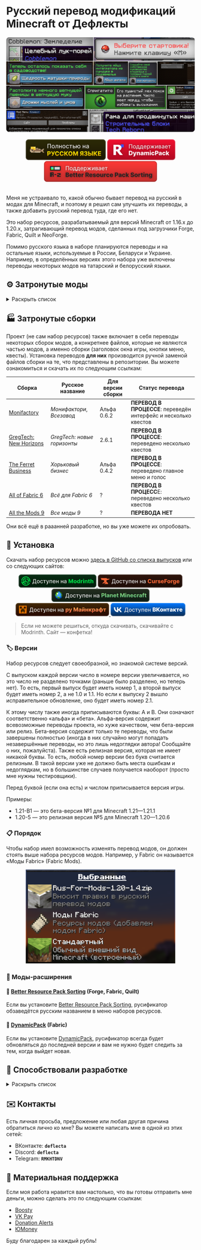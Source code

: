 # Русский перевод модификаций Minecraft от Дефлекты

<div align="center">
    <img title="В будущем заменю эту картинку" src="Разное/preview2.png">
    <br>
    <br>
    <img title="Никак не связано с «Фаргус Мультимедия». Это просто добрая отсылка. Я работаю над переводами один с 2020 года, лишь изредка получая помощь от народа (хотелось бы, конечно, больше вклада от Интернета, но имеем, что имеем)." src="Разное/fargus_cozy_vector.svg" height="55">
    <a href="https://modrinth.com/mod/dynamicpack"><img title="Хороший мод, хороший разработчик ❤️" src="Разное/dynamicpack_cozy_vector.svg" height="55"></a>
    <a href="https://modrinth.com/mod/better-resource-pack-sorting"><img title="Очень удобный мод" src="Разное/brps_cozy_vector.svg" height="55"></a>
    <br>
    <br>
    <!--<a href="https://github.com/RushanM/Minecraft-Mods-Russian-Translation/wiki/%D0%9F%D0%BE%D0%BC%D0%BE%D1%89%D1%8C-%D1%81-%D0%BF%D0%B5%D1%80%D0%B5%D0%B2%D0%BE%D0%B4%D0%BE%D0%BC">
        <img height="38" src="Разное/translate.svg">
    </a>-->
</div>

Меня не устраивало то, какой обычно бывает перевод на русский в модах для Minecraft, и поэтому я решил сам улучшить их переводы, а также добавить русский перевод туда, где его нет.

Это набор ресурсов, разрабатываемый для версий Minecraft от 1.16.x до 1.20.x, затрагивающий перевод модов, сделанных под загрузчики Forge, Fabric, Quilt и NeoForge.

Помимо русского языка в наборе планируются переводы и на остальные языки, используемые в России, Беларуси и Украине. Например, в определённых версиях этого набора уже включены переводы некоторых модов на татарский и белорусский языки.

## ⚙️ Затронутые моды

<details>
<summary>Раскрыть список</summary>
<br>

* `1.7—1.21` — версии игры
* ⬛ — мода нет на эту версию
* 🟥 — полного перевода пока нет, но возможно есть частичный
* ✅ — перевод готов

| Мод | [1.7](https://docs.google.com/spreadsheets/d/1RvozWJU5MYusAiJiMfODWA1t-bj2jhIj0FZCY5UU28k/edit?usp=sharing) | [1.12](https://docs.google.com/spreadsheets/d/1RvozWJU5MYusAiJiMfODWA1t-bj2jhIj0FZCY5UU28k/edit?usp=sharing) | [1.16]( https://docs.google.com/spreadsheets/d/1RvozWJU5MYusAiJiMfODWA1t-bj2jhIj0FZCY5UU28k/edit?usp=sharing) | [1.17]( https://docs.google.com/spreadsheets/d/1RvozWJU5MYusAiJiMfODWA1t-bj2jhIj0FZCY5UU28k/edit?usp=sharing) | [1.18](/1.18/assets/README.md) | [1.19]( https://docs.google.com/spreadsheets/d/1RvozWJU5MYusAiJiMfODWA1t-bj2jhIj0FZCY5UU28k/edit?usp=sharing) | [1.20]( https://docs.google.com/spreadsheets/d/1RvozWJU5MYusAiJiMfODWA1t-bj2jhIj0FZCY5UU28k/edit?usp=sharing) | [1.21]( https://docs.google.com/spreadsheets/d/1RvozWJU5MYusAiJiMfODWA1t-bj2jhIj0FZCY5UU28k/edit?usp=sharing) |
| --- | --- | --- | --- | --- | --- | --- | --- | --- |
| [[ETF] Entity Texture Features](https://modrinth.com/mod/entitytexturefeatures) | ⬛ | ⬛ | 🟥 | 🟥 | 🟥 | 🟥 | 🟥 | 🟥 |
| [[TFB] Anthro Origins](https://modrinth.com/mod/tfb_anthro_origins) | ⬛ | ⬛ | 🟥 | 🟥 | 🟥 | 🟥 | ⬛ | ⬛ |
| [A Few More Plushies](https://modrinth.com/mod/afmp) | ⬛ | ⬛ | ⬛ | ⬛ | ⬛ | 🟥 | ✅ Рус. | ⬛ |
| [Absent by Design](https://modrinth.com/mod/absent-by-design) | ⬛ | 🟥 | 🟥 | 🟥 | 🟥 | 🟥 | ✅ Рус. | ⬛ |
| [Accessories](https://modrinth.com/mod/accessories) | 🟥 | 🟥 | 🟥 | 🟥 | 🟥 | 🟥 | 🟥 | ✅ Рус. |
| [Actually Useful Smithing Table](https://modrinth.com/mod/actually-useful-smithing-table) | 🟥 | 🟥 | ✅ Рус. | ✅ Рус. | ✅ Рус. | ✅ Рус. | 🟥 | 🟥 |
| [Additional Additions](https://modrinth.com/mod/addadd) | ⬛ | ⬛ | ⬛ | 🟥 | ✅ Рус.<br>✅ Тат. | ✅ Рус.<br>✅ Тат. | ✅ Рус. | 🟥 |
| [Adorn](https://modrinth.com/mod/adorn) | ⬛ | 🟥 | 🟥 | 🟥 | 🟥 | 🟥 | 🟥 | 🟥 |
| [Advancement Frames](https://modrinth.com/mod/advancement-frames) | 🟥 | 🟥 | ✅ Рус. | 🟥 | ✅ Рус. | ✅ Рус. | ✅ Рус. | 🟥 |
| [Adventure Backpack](https://www.curseforge.com/minecraft/mc-mods/adventure-backpack) | ✅ Рус. | 🟥 | 🟥 | 🟥 | 🟥 | 🟥 | 🟥 | 🟥 |
| [Aerlune RPG](https://www.curseforge.com/minecraft/mc-mods/aerlune-rpg) | 🟥 | 🟥 | 🟥 | 🟥 | 🟥 | 🟥 | 🟥 | 🟥 |
| [AgriCraft](https://modrinth.com/mod/agricraft) | 🟥 | 🟥 | 🟥 | 🟥 | 🟥 | 🟥 | 🟥 | 🟥 |
| [AIOT Botania](https://www.curseforge.com/minecraft/mc-mods/aiot-botania)| ⬛ | ✅ Рус. | ✅ Рус. | ⬛ | ✅ Рус. | ✅ Рус. | ✅ Рус. | ⬛ |
| [Alex's Caves Delight](https://modrinth.com/mod/alexs-caves-delight) | 🟥 | 🟥 | 🟥 | 🟥 | 🟥 | 🟥 | ✅ Рус. | 🟥 |
| [Concrete Extras](https://modrinth.com/mod/concrete-extras) | ⬛ | ⬛ | ⬛ | ⬛ | ⬛ | ⬛ | 🟥 | 🟥 |
| [Controlify](https://modrinth.com/mod/controlify) | ⬛ | ⬛ | ⬛ | ⬛ | ⬛ | 🟥 | 🟥 | 🟥 |
| [Alex's Caves](https://modrinth.com/mod/alexs-caves) | ⬛ | 🟥 | ⬛ | ⬛ | ⬛ | ⬛ | 🟥 | ⬛ |
| [Alex's Delight](https://www.curseforge.com/minecraft/mc-mods/alexs-delight) | 🟥 | 🟥 | ✅ Рус. | 🟥 | ✅ Рус. | ✅ Рус. | ✅ Рус. | 🟥 |
| [Alex's Delights](https://www.curseforge.com/minecraft/mc-mods/alexs-delights) | 🟥 | 🟥 | ✅ Рус. | ✅ Рус. | ✅ Рус. | 🟥 | 🟥 | 🟥 |
| [Alex's Mobs](https://modrinth.com/mod/alexs-mobs) | ⬛ | 🟥 | 🟥 | 🟥 | 🟥 | 🟥 | 🟥 | ⬛ |
| [All the Fan Made Discs](https://modrinth.com/mod/all-the-fan-made-discs) | ⬛ | 🟥 | ⬛ | 🟥 | 🟥 | 🟥 | ✅ Рус. | ⬛ |
| [All the Ores](https://www.curseforge.com/minecraft/mc-mods/ato) | ⬛ | ⬛ | 🟥 | 🟥 | 🟥 | 🟥 | 🟥 | ✅ Рус. |
| [Ancient Warfare 2](https://www.curseforge.com/minecraft/mc-mods/ancient-warfare-2) | 🟥 | 🟥 | 🟥 | 🟥 | 🟥 | 🟥 | 🟥 | 🟥 |
| [Ancient Warfare Legacy](https://www.curseforge.com/minecraft/mc-mods/ancient-warfare-legacy) | 🟥 | 🟥 | ✅ Рус. | 🟥 | 🟥 | 🟥 | 🟥 | 🟥 |
| [Animatica](https://modrinth.com/mod/animatica) | ⬛ | 🟥 | ⬛ | 🟥 | 🟥 | 🟥 | ✅ Рус. | 🟥 |
| [AnimaticaReforged](https://modrinth.com/mod/animaticareforged) | ⬛ | 🟥 | 🟥 | ⬛ | 🟥 | 🟥 | 🟥 | ⬛ |
| [AppleSkin](https://modrinth.com/mod/appleskin) | ⬛ | 🟥 | ✅ Рус.<br>✅ Бел. | ✅ Рус.<br>✅ Бел. | ✅ Рус.<br>✅ Бел. | ✅ Рус.<br>✅ Бел. | ✅ Рус.<br>✅ Бел. | 🟥 |
| [Applied Energistics 2 Wireless Terminals](https://modrinth.com/mod/applied-energistics-2-wireless-terminals) | 🟥 | 🟥 | 🟥 | 🟥 | 🟥 | 🟥 | 🟥 | ✅ Рус. |
| [Applied Energistics 2](https://modrinth.com/mod/ae2) | 🟥 | 🟥 | 🟥 | ✅ Рус. | 🟥 | 🟥 | 🟥 | 🟥 |
| [Aqua Creepers!](https://www.curseforge.com/minecraft/mc-mods/aqua-creepers) | ✅ Рус. | ✅ Рус. | ⬛ | ⬛ | ✅ Рус. | ⬛ | ✅ Рус. | ⬛ |
| [ArmorStatusHUD](https://www.curseforge.com/minecraft/mc-mods/armorstatushud) | ✅ Рус. | 🟥 | ⬛ | ⬛ | ⬛ | ⬛ | ⬛ | ⬛ |
| [Aroma1997Core](https://www.curseforge.com/minecraft/mc-mods/aroma1997core) | ✅ Рус. | ✅ Рус. | 🟥 | 🟥 | 🟥 | 🟥 | 🟥 | 🟥 |
| [AromaBackup](https://www.curseforge.com/minecraft/mc-mods/aromabackup) | ✅ Рус. | 🟥 | 🟥 | 🟥 | 🟥 | 🟥 | 🟥 | 🟥 |
| [Ars Nouveau](https://modrinth.com/mod/ars-nouveau) | ⬛ | 🟥 | ⬛ | ⬛ | 🟥 | 🟥 | 🟥 | ⬛ |
| [Artifacts](https://modrinth.com/mod/artifacts) | ⬛ | 🟥 | ⬛ | ⬛ | ⬛ | 🟥 | 🟥 | ⬛ |
| [Auto Workstations](https://modrinth.com/mod/auto-workstations) | ⬛ | 🟥 | ⬛ | ⬛ | 🟥 | 🟥 | 🟥 | 🟥 |
| [Automatic Tool Swap](https://www.curseforge.com/minecraft/mc-mods/automatic-tool-swap) | ⬛ | 🟥 | 🟥 | ✅ Рус. | 🟥 | 🟥 | 🟥 | 🟥 |
| [Back Up Beds](https://modrinth.com/mod/back-up-beds) | ⬛ | 🟥 | ⬛ | ⬛ | ⬛ | ⬛ | ✅ Рус. | ⬛
| [Backported Wolves](https://modrinth.com/mod/backported-wolves) | ⬛ | 🟥 | ⬛ | ⬛ | 🟥 | 🟥 | 🟥 | ⬛
| [Bad Wither No Cookie - Reloaded](https://modrinth.com/mod/bad-wither-no-cookie) | ⬛ | 🟥 | 🟥 | 🟥 | 🟥 | 🟥 | ✅ Рус. | ⬛
| [Baubles 2](https://modrinth.com/mod/baubles-2) | ⬛ | 🟥 | ⬛ | ⬛ | ⬛ | ⬛ | ⬛ | ✅ Рус. |
| [Better Biome Blend](https://modrinth.com/mod/better-biome-blend) | ⬛ | 🟥 | 🟥 | ✅ Рус. | 🟥 | 🟥 | ⬛ | ⬛
| [Better Dungeons](https://www.curseforge.com/minecraft/mc-mods/better-dungeons) | 🟥 | ⬛ | ⬛ | ⬛ | ⬛ | ⬛ | ⬛ | ⬛ |
| [Better Loading Screen GTNH](https://github.com/GTNewHorizons/BetterLoadingScreen) | ✅ Рус. | 🟥 | 🟥 | 🟥 | 🟥 | 🟥 | 🟥 | 🟥 |
| [Better Mods Button](https://www.curseforge.com/minecraft/mc-mods/better-mods-button) | ⬛ | 🟥 | 🟥 | ✅ Рус. | 🟥 | 🟥 | 🟥 | 🟥
| [Bocchium](https://www.curseforge.com/minecraft/mc-mods/bocchium) | ⬛ | 🟥 | 🟥 | ⬛ | 🟥 | 🟥 | ✅ Рус. | ⬛ |
| [Bookshelf](https://modrinth.com/mod/bookshelf-lib) | 🟥 | 🟥 | ✅ Рус. | 🟥 | 🟥 | 🟥 | 🟥 | ⬛ |
| [Botania](https://modrinth.com/mod/botania) | 🟥 | 🟥 | 🟥 | 🟥 | ⬛ | 🟥 | 🟥 | ⬛ |
| [Burnt](https://modrinth.com/mod/burnt) | ⬛ | 🟥 | ⬛ | ⬛ | ⬛ | ⬛ | ✅ Рус. | ⬛ |
| [Canvas Renderer](https://modrinth.com/mod/canvas) | 🟥 | 🟥 | ⬛ | ⬛ | 🟥 | 🟥 | 🟥 | ⬛ |
| [Catalogue](https://www.curseforge.com/minecraft/mc-mods/catalogue) | ⬛ | 🟥 | ✅ Рус. | ✅ Рус. | 🟥 | 🟥 | 🟥 | 🟥
| [Cave Dweller Evolved](https://modrinth.com/mod/cave-dweller-evolved) | ⬛ | 🟥 | ⬛ | ⬛ | 🟥 | ✅ Рус. | ✅ Рус. | ⬛ |
| [Cave Dweller Fabric](https://modrinth.com/mod/cave-dweller-fabric) | ⬛ | 🟥 | ⬛ | ⬛ | ⬛ | ✅ Рус. | ✅ Рус. | ⬛
| [CC: Tweaked](https://modrinth.com/mod/cc-tweaked) | ⬛ | 🟥 | 🟥 | 🟥 | 🟥 | 🟥 | 🟥 | 🟥 |
| [Chat Heads](https://modrinth.com/mod/chat-heads) | ⬛ | 🟥 | ✅ Рус.<br>✅ Бел.<br>✅ Тат. | 🟥 | 🟥 | 🟥 | ✅ Рус. | 🟥 |
| [Chrysalis](https://modrinth.com/mod/chrysalis) | ⬛ | 🟥 | ⬛ | ⬛ | ⬛ | 🟥 | 🟥 | ⬛ |
| [Classic Steam Dynamo](https://www.curseforge.com/minecraft/mc-mods/steam-dynamo) | ⬛ | 🟥 | ⬛ | ⬛ | ⬛ | ⬛ | ✅ Рус. | ⬛ |
| [Clear Despawn](https://modrinth.com/mod/cleardespawn) | ⬛ | 🟥 | 🟥 | 🟥 | 🟥 | 🟥 | ✅ Рус. | ⬛ |
| [Cloth Config API](https://modrinth.com/mod/cloth-config) | 🟥 | 🟥 | 🟥 | ✅ Рус. | 🟥 | 🟥 | 🟥 | ✅ Рус. |
| [Cobblemon](https://modrinth.com/mod/cobblemon) | ⬛ | ⬛ | ⬛ | ⬛ | ⬛ | ⬛ | 🟥 | ⬛ |
| [Combat Maids](https://modrinth.com/mod/combat-maids) | 🟥 | 🟥 | 🟥 | 🟥 | 🟥 | 🟥 | 🟥 | 🟥 |
| [ComputerCraft](https://modrinth.com/mod/computercraft)  | 🟥 | 🟥 | ⬛ | ⬛ | ⬛ | ⬛ | ⬛ | ⬛ |
| [Configured](https://www.curseforge.com/minecraft/mc-mods/configured) | 🟥 | 🟥 | 🟥 | 🟥 | ✅ Рус. | 🟥 | 🟥 | 🟥 |
| [Continuity](https://modrinth.com/mod/continuity) | 🟥 | 🟥 | 🟥 | 🟥 | 🟥 | 🟥 | 🟥 | 🟥
| [Controlling](https://modrinth.com/mod/controlling) | 🟥 | 🟥 | 🟥 | 🟥 | 🟥 | 🟥 | ✅ Рус. | 🟥 |
| [Cosmetic Armor Reworked](https://www.curseforge.com/minecraft/mc-mods/cosmetic-armor-reworked) | 🟥 | 🟥 | 🟥 | 🟥 | ✅ Рус. | 🟥 | 🟥 | 🟥 |
| [Cosmetic Armor](https://modrinth.com/mod/cosmetic-armor) | 🟥 | 🟥 | 🟥 | 🟥 | 🟥 | 🟥 | 🟥 | ✅ Рус. |
| [CraftPresence](https://modrinth.com/mod/craftpresence) | 🟥 | 🟥 | 🟥 | 🟥 | 🟥 | 🟥 | 🟥 | 🟥 |
| [CreRaces](https://modrinth.com/mod/creraces) | 🟥 | 🟥 | 🟥 | 🟥 | 🟥 | 🟥 | 🟥 | 🟥 |
| [Curios API](https://modrinth.com/mod/curios) | 🟥 | 🟥 | 🟥 | 🟥 | 🟥 | 🟥 | 🟥 | 🟥 |
| [Dark Mode Everywhere](https://modrinth.com/mod/dark-mode-everywhere) | 🟥 | 🟥 | 🟥 | 🟥 | 🟥 | 🟥 | 🟥 | ✅ Рус.<br>✅ Бел. |
| [Decocraft](https://modrinth.com/mod/decocraft) | 🟥 | 🟥 | 🟥 | 🟥 | 🟥 | 🟥 | 🟥 | 🟥
| [Delightful Creators](https://www.curseforge.com/minecraft/mc-mods/delightful-creators-fabric) | 🟥 | 🟥 | 🟥 | 🟥 | 🟥 | 🟥 | 🟥 | 🟥 |
| [Ding](https://modrinth.com/mod/ding) | 🟥 | 🟥 | 🟥 | 🟥 | 🟥 | 🟥 | 🟥 | ✅ Рус. |
| [Domestication Innovation](https://www.curseforge.com/minecraft/mc-mods/domestication-innovation) | 🟥 | 🟥 | 🟥 | 🟥 | 🟥 | ✅ Рус. | 🟥 | 🟥 |
| [Duckling](https://modrinth.com/mod/duckling) | ⬛ | ⬛ | ⬛ | ⬛ | ✅ Рус. | ✅ Рус. | ✅ Рус. | ✅ Рус. |
| [Dynamic Crosshair](https://modrinth.com/mod/dynamiccrosshair) | 🟥 | 🟥 | 🟥 | 🟥 | 🟥 | 🟥 | 🟥 | 🟥 |
| [Dynamic FPS](https://modrinth.com/mod/dynamic-fps) | 🟥 | 🟥 | 🟥 | 🟥 | 🟥 | 🟥 | ✅ Рус. | ✅ Рус. |
| [e4mc](https://modrinth.com/mod/e4mc) | 🟥 | 🟥 | 🟥 | 🟥 | ✅ Рус.<br>✅ Укр. | ✅ Рус.<br>✅ Укр. | ✅ Рус.<br>✅ Укр. | ✅ Рус.<br>✅ Укр. |
| [Embeddium++](https://modrinth.com/mod/embeddiumplus) | 🟥 | 🟥 | 🟥 | 🟥 | 🟥 | 🟥 | 🟥 | 🟥
| [EmbeddiumUI](https://modrinth.com/mod/embyui) | 🟥 | 🟥 | 🟥 | 🟥 | 🟥 | 🟥 | ✅ Рус. | 🟥 |
| [EMI](https://modrinth.com/mod/emi) | 🟥 | 🟥 | 🟥 | 🟥 | 🟥 | 🟥 | 🟥 | 🟥
| [Enchantment Descriptions](https://www.curseforge.com/minecraft/mc-mods/enchantment-descriptions) | 🟥 | 🟥 | 🟥 | 🟥 | ✅ Рус. | 🟥 | 🟥 | 🟥 |
| [Endless Music](https://modrinth.com/mod/endless-music) | 🟥 | 🟥 | 🟥 | 🟥 | 🟥 | 🟥 | 🟥 | ✅ Рус. |
| [Enhanced Attack Indicator](https://modrinth.com/mod/enhanced-attack-indicator) | 🟥 | 🟥 | 🟥 | 🟥 | 🟥 | 🟥 | 🟥 | ✅ Рус. |
| [Enigmatic Legacy](https://modrinth.com/mod/enigmatic-legacy) | 🟥 | 🟥 | 🟥 | 🟥 | 🟥 | 🟥 | 🟥 | 🟥 |
| [Entity Culling](https://modrinth.com/mod/entityculling) | 🟥 | 🟥 | 🟥 | 🟥 | 🟥 | 🟥 | 🟥 | ✅ Рус. |
| [Fabric Convention Tags](https://github.com/FabricMC/fabric) | 🟥 | 🟥 | 🟥 | 🟥 | 🟥 | 🟥 | 🟥 | 🟥 |
| [Fabric Registry Sync](https://github.com/FabricMC/fabric) | 🟥 | 🟥 | 🟥 | 🟥 | 🟥 | 🟥 | 🟥 | ✅ Рус. |
| [Fabric Resource Loader](https://github.com/FabricMC/fabric) | 🟥 | 🟥 | 🟥 | 🟥 | 🟥 | 🟥 | 🟥 | ✅ Рус. |
| [Fabric](https://github.com/FabricMC/fabric) | 🟥 | 🟥 | ✅ Рус. | ✅ Рус. | ✅ Рус. | ✅ Рус. | ✅ Рус. | ✅ Рус. |
| [FabricSkyBoxes Interop](https://modrinth.com/mod/fabricskyboxes-interop) | 🟥 | 🟥 | 🟥 | 🟥 | 🟥 | 🟥 | 🟥 | ✅ Рус. |
| [FabricSkyBoxes](https://modrinth.com/mod/fabricskyboxes) | 🟥 | 🟥 | 🟥 | 🟥 | 🟥 | 🟥 | 🟥 | ✅ Рус.<br>✅ Тат. |
| [FastWorkbench](https://www.curseforge.com/minecraft/mc-mods/fastworkbench) | 🟥 | 🟥 | 🟥 | 🟥 | 🟥 | 🟥 | 🟥 | 🟥 |
| [Fish's Undead Rising](https://www.curseforge.com/minecraft/mc-mods/fishs-undead-rising) | ⬛ | 🟥 | 🟥 | ⬛ | ⬛ | ⬛ | ⬛ | ⬛
| [FTB Quests](https://www.curseforge.com/minecraft/mc-mods/ftb-quests-forge) | 🟥 | 🟥 | 🟥 | 🟥 | 🟥 | 🟥 | 🟥 | 🟥
| [Full Brightness Toggle](https://modrinth.com/mod/full-brightness-toggle) | 🟥 | 🟥 | 🟥 | 🟥 | 🟥 | 🟥 | 🟥 | ✅ Рус. |
| [Functional Thermal Drawers](https://www.curseforge.com/minecraft/mc-mods/functional-thermal-drawers) | 🟥 | 🟥 | 🟥 | 🟥 | 🟥 | 🟥 | 🟥 | ✅ Рус. |
| [FurBandits](https://www.curseforge.com/minecraft/mc-mods/furbandits) | 🟥 | 🟥 | 🟥 | 🟥 | 🟥 | 🟥 | 🟥 | 🟥 |
| [Geckolib](https://modrinth.com/mod/geckolib) | 🟥 | 🟥 | 🟥 | 🟥 | 🟥 | 🟥 | 🟥 | 🟥 |
| [Greate (дополнение к GregTechCEu Modern)](https://modrinth.com/mod/greate) | 🟥 | 🟥 | 🟥 | 🟥 | 🟥 | 🟥 | 🟥 | 🟥
| [Gregicality Rocketry](https://modrinth.com/mod/gcyr) | 🟥 | 🟥 | 🟥 | 🟥 | 🟥 | 🟥 | 🟥 | 🟥
| [Gregified Integrations](https://modrinth.com/mod/gregified-integrations) | 🟥 | 🟥 | 🟥 | 🟥 | 🟥 | 🟥 | 🟥 | 🟥
| [GregTechCEu Modern](https://modrinth.com/mod/gregtechceu-modern) | 🟥 | 🟥 | 🟥 | 🟥 | 🟥 | 🟥 | 🟥 | 🟥
| [Guardians Galore](https://modrinth.com/mod/guardians-galore-fabric) | 🟥 | 🟥 | 🟥 | 🟥 | 🟥 | 🟥 | 🟥 | ✅ Рус. |
| [Happy Pride Moth!](https://modrinth.com/mod/pride-moths) | 🟥 | 🟥 | 🟥 | 🟥 | 🟥 | 🟥 | 🟥 | ✅ Рус. |
| [Hephaestus (Tinkers' Construct)](https://modrinth.com/mod/hephaestus) | 🟥 | 🟥 | 🟥 | 🟥 | 🟥 | 🟥 | 🟥 | 🟥
| [Hex Casting](https://modrinth.com/mod/hex-casting) | 🟥 | 🟥 | 🟥 | 🟥 | 🟥 | 🟥 | 🟥 | 🟥
| [Hey Wiki](https://modrinth.com/mod/hey-wiki) | 🟥 | 🟥 | 🟥 | 🟥 | 🟥 | 🟥 | 🟥 | 🟥
| [Ice and Fire](https://modrinth.com/mod/ice-and-fire-dragons) | 🟥 | 🟥 | 🟥 | 🟥 | 🟥 | 🟥 | 🟥 | 🟥
| [Iceopolis](https://www.curseforge.com/minecraft/mc-mods/iceopolis) | 🟥 | 🟥 | 🟥 | ⬛ | ⬛ | ⬛ | ✅ Рус. | ⬛ |
| [Idwtialsimmoedm](https://modrinth.com/mod/idwtialsimmoedm) | 🟥 | 🟥 | 🟥 | 🟥 | 🟥 | ✅ Рус. | 🟥 | ✅ Рус. |
| [Immersive Petroleum](https://www.curseforge.com/minecraft/mc-mods/immersive-petroleum) | 🟥 | 🟥 | 🟥 | 🟥 | ⬛ | 🟥 | 🟥 | ⬛ |
| [Industrial Craft](https://www.curseforge.com/minecraft/mc-mods/industrial-craft) | 🟥 | 🟥 | ⬛ | ⬛ | ⬛ | ⬛ | ⬛ | ⬛
| [InWitched](https://modrinth.com/mod/inwitched) | 🟥 | 🟥 | 🟥 | 🟥 | 🟥 | 🟥 | 🟥 | 🟥 |
| [Iris Shaders](https://modrinth.com/mod/iris) | 🟥 | 🟥 | 🟥 | 🟥 | 🟥 | 🟥 | 🟥 | ✅ Рус. |
| [Iron's Spells 'n Spellbooks](https://modrinth.com/mod/irons-spells-n-spellbooks) | 🟥 | 🟥 | 🟥 | 🟥 | 🟥 | 🟥 | 🟥 | 🟥
| [Jade](https://modrinth.com/mod/jade) | 🟥 | 🟥 | 🟥 | 🟥 | 🟥 | 🟥 | 🟥 | 🟥 |
| [Kit Tunes](https://modrinth.com/mod/kit-tunes) | 🟥 | 🟥 | 🟥 | 🟥 | 🟥 | 🟥 | 🟥 | 🟥 |
| [JAOPCAGT (дополнение к GregTechCEu Modern)](https://modrinth.com/mod/jaopcagt) | 🟥 | 🟥 | 🟥 | 🟥 | 🟥 | 🟥 | 🟥 | 🟥
| [Just Enough Advancements](https://www.curseforge.com/minecraft/mc-mods/jea) | 🟥 | 🟥 | 🟥 | 🟥 | 🟥 | 🟥 | 🟥 | 🟥 |
| [Just Enough Items](https://modrinth.com/mod/jei) | 🟥 | 🟥 | 🟥 | 🟥 | 🟥 | 🟥 | 🟥 | 🟥 |
| [Just Enough Resources](https://modrinth.com/mod/just-enough-resources-jer) | 🟥 | 🟥 | 🟥 | 🟥 | 🟥 | 🟥 | 🟥 | 🟥 |
| [Legacy4J](https://modrinth.com/mod/legacy4j) | 🟥 | 🟥 | 🟥 | 🟥 | 🟥 | 🟥 | 🟥 | 🟥 |
| [Kawaii Dishes](https://modrinth.com/mod/kawaii-dishes) | 🟥 | 🟥 | 🟥 | 🟥 | 🟥 | 🟥 | 🟥 | 🟥 |
| [LambDynamicLights](https://modrinth.com/mod/lambdynamiclights) | 🟥 | 🟥 | 🟥 | 🟥 | 🟥 | 🟥 | 🟥 | 🟥 |
| [Language Reload](https://modrinth.com/mod/language-reload) | 🟥 | 🟥 | 🟥 | 🟥 | 🟥 | 🟥 | 🟥 | 🟥 |
| [LibJF](https://modrinth.com/mod/libjf) | 🟥 | 🟥 | 🟥 | 🟥 | 🟥 | 🟥 | 🟥 | ✅ Рус. |
| [Litematica](https://litematica.org) | 🟥 | 🟥 | 🟥 | 🟥 | 🟥 | 🟥 | ✅ Рус. | 🟥 |
| [Look](https://modrinth.com/mod/look) | 🟥 | 🟥 | 🟥 | 🟥 | 🟥 | 🟥 | 🟥 | ✅ Рус. |
| [Lootr](https://modrinth.com/mod/lootr) | 🟥 | 🟥 | 🟥 | 🟥 | 🟥 | 🟥 | 🟥 | 🟥
| [Loqui](https://loqui.imb11.dev) | 🟥 | 🟥 | 🟥 | ⬛ | ⬛ | ⬛ | ✅ Рус. | ✅ Рус. |
| [Lucky Block](https://www.curseforge.com/minecraft/mc-mods/lucky-block) | 🟥 | 🟥 | 🟥 | 🟥 | 🟥 | ✅ Рус.<br>✅ Тат. | 🟥 | 🟥 |
| [Luna](https://modrinth.com/mod/luna) | 🟥 | 🟥 | 🟥 | 🟥 | 🟥 | 🟥 | 🟥 | 🟥 |
| [Lycanthropy](https://modrinth.com/mod/lycanthropy) | 🟥 | 🟥 | 🟥 | 🟥 | 🟥 | 🟥 | 🟥 | ✅ Рус. |
| [Macaw's Bridges](https://modrinth.com/mod/macaws-bridges) | 🟥 | 🟥 | ✅ Рус. | ✅ Рус. | ✅ Рус. | ✅ Рус. | ✅ Рус. | ✅ Рус. |
| [Macaw's Doors](https://modrinth.com/mod/macaws-doors) | 🟥 | 🟥 | ✅ Рус. | ✅ Рус. | ✅ Рус. | ✅ Рус. | ✅ Рус. | ✅ Рус. |
| [Macaw's Fences and Walls](https://modrinth.com/mod/macaws-fences-and-walls) | 🟥 | 🟥 | ✅ Рус. | ✅ Рус. | ✅ Рус. | ✅ Рус. | ✅ Рус. | ✅ Рус. |
| [Macaw's Furniture](https://modrinth.com/mod/macaws-furniture) | 🟥 | 🟥 | 🟥 | 🟥 | 🟥 | 🟥 | 🟥 | 🟥
| [Macaw's Holidays](https://modrinth.com/mod/macaws-holidays) | 🟥 | 🟥 | 🟥 | 🟥 | 🟥 | 🟥 | 🟥 | 🟥
| [Macaw's Lights and Lamps](https://modrinth.com/mod/macaws-lights-and-lamps) | 🟥 | 🟥 | 🟥 | 🟥 | 🟥 | 🟥 | 🟥 | 🟥
| [Macaw's Paintings](https://modrinth.com/mod/macaws-paintings) | 🟥 | 🟥 | 🟥 | 🟥 | 🟥 | 🟥 | 🟥 | 🟥
| [Macaw's Paths and Pavings](https://modrinth.com/mod/macaws-paths-and-pavings) | 🟥 | 🟥 | 🟥 | 🟥 | 🟥 | 🟥 | 🟥 | 🟥
| [Macaw's Roofs](https://modrinth.com/mod/macaws-roofs) | 🟥 | 🟥 | 🟥 | 🟥 | 🟥 | 🟥 | 🟥 | 🟥
| [Macaw's Trapdoors](https://modrinth.com/mod/macaws-trapdoors) | 🟥 | 🟥 | 🟥 | 🟥 | 🟥 | 🟥 | 🟥 | 🟥
| [Macaw's Windows](https://modrinth.com/mod/macaws-windows) | 🟥 | 🟥 | 🟥 | 🟥 | 🟥 | 🟥 | 🟥 | 🟥
| [Mahou Tsukai](https://modrinth.com/mod/mahou-tsukai) | 🟥 | 🟥 | 🟥 | 🟥 | 🟥 | 🟥 | 🟥 | 🟥
| [Make Bubbles Pop](https://modrinth.com/mod/make_bubbles_pop) | 🟥 | 🟥 | 🟥 | 🟥 | 🟥 | 🟥 | 🟥 | ✅ Рус. |
| [Mana and Artifice](https://modrinth.com/mod/mana-and-artifice) | 🟥 | 🟥 | 🟥 | 🟥 | 🟥 | 🟥 | 🟥 | 🟥 |
| [MarbleGate's Exotic Enchantment: Flowing Agony](https://modrinth.com/mod/flowing-agony) | 🟥 | 🟥 | 🟥 | 🟥 | 🟥 | 🟥 | 🟥 | 🟥 |
| [Mica](https://modrinth.com/mod/mica) | 🟥 | 🟥 | 🟥 | 🟥 | 🟥 | 🟥 | 🟥 | ✅ Рус. |
| [MidnightControls](https://modrinth.com/mod/midnightcontrols) | 🟥 | 🟥 | 🟥 | 🟥 | 🟥 | 🟥 | 🟥 | 🟥
| [MidnightLib](https://modrinth.com/mod/midnightlib) | 🟥 | 🟥 | 🟥 | 🟥 | 🟥 | 🟥 | 🟥 | 🟥
| [MineColonies for ComputerCraft](https://www.curseforge.com/minecraft/mc-mods/minecolonies-for-computercraft) | 🟥 | 🟥 | 🟥 | 🟥 | ✅ Рус. | ✅ Рус. | ✅ Рус. | ⬛ |
| [Minecraft Forge](https://files.minecraftforge.net/net/minecraftforge/forge) | 🟥 | 🟥 | 🟥 | 🟥 | 🟥 | 🟥 | ✅ Рус. | 🟥 |
| [Mod Menu](https://modrinth.com/mod/modmenu) | 🟥 | 🟥 | 🟥 | 🟥 | ✅ Рус. | ✅ Рус. | ✅ Рус. | ✅ Рус. |
| [ModernFix](https://modrinth.com/mod/modernfix) | 🟥 | 🟥 | 🟥 | 🟥 | 🟥 | 🟥 | 🟥 | 🟥
| [Monazite (дополнение к GregTechCEu Modern)](https://modrinth.com/mod/monazite) | 🟥 | 🟥 | 🟥 | 🟥 | 🟥 | 🟥 | 🟥 | 🟥 |
| [Applied Mekanistics](https://www.curseforge.com/minecraft/mc-mods/applied-mekanistics) | ⬛ | ⬛ | ⬛ | ⬛ | 🟥 | 🟥 | 🟥 | 🟥 |
| [More Music Discs](https://modrinth.com/mod/more-music-discs) | 🟥 | 🟥 | 🟥 | 🟥 | 🟥 | 🟥 | 🟥 | ✅ Рус. |
| [MrCrayfish's Furniture Mod (Legacy)](https://www.curseforge.com/minecraft/mc-mods/mrcrayfish-furniture-mod) | 🟥 | 🟥 | 🟥 | 🟥 | 🟥 | 🟥 | 🟥 | 🟥 |
| [MrCrayfish's Furniture Mod: Refurbished](https://www.curseforge.com/minecraft/mc-mods/refurbished-furniture) | ⬛ | ⬛ | ⬛ | ⬛ | ⬛ | ⬛ | 🟥 | ⬛ |
| [Nature's Aura](https://modrinth.com/mod/natures-aura) | 🟥 | 🟥 | 🟥 | 🟥 | 🟥 | 🟥 | 🟥 | 🟥
| [NEEPMeat](https://modrinth.com/mod/neepmeat) | 🟥 | 🟥 | 🟥 | 🟥 | 🟥 | 🟥 | 🟥 | 🟥 |
| [Neighborly](https://www.curseforge.com/minecraft/mc-mods/neighborly) | 🟥 | 🟥 | 🟥 | 🟥 | 🟥 | 🟥 | 🟥 | 🟥 |
| [NeoForge](https://neoforged.net) | 🟥 | 🟥 | 🟥 | 🟥 | 🟥 | 🟥 | 🟥 | 🟥 |
| [Nevermore!](https://modrinth.com/datapack/nevermore) | 🟥 | 🟥 | 🟥 | 🟥 | 🟥 | 🟥 | 🟥 | 🟥 |
| [ParCool!](https://modrinth.com/mod/parcool) | 🟥 | 🟥 | 🟥 | 🟥 | 🟥 | ✅ Рус. | 🟥 | 🟥 |
| [Patchouli](https://modrinth.com/mod/patchouli) | 🟥 | 🟥 | 🟥 | 🟥 | 🟥 | 🟥 | ✅ Рус. | 🟥 |
| [Pigsteel](https://modrinth.com/mod/pigsteel-fabric) | 🟥 | 🟥 | 🟥 | 🟥 | 🟥 | 🟥 | 🟥 | ✅ Рус. |
| [Pokeblocks](https://modrinth.com/mod/pokeblocks) | 🟥 | 🟥 | 🟥 | 🟥 | 🟥 | 🟥 | 🟥 | 🟥 |
| [Powah!](https://modrinth.com/mod/powah) | 🟥 | 🟥 | 🟥 | 🟥 | 🟥 | 🟥 | 🟥 | 🟥 |
| [Raised](https://modrinth.com/mod/raised) | 🟥 | 🟥 | 🟥 | 🟥 | 🟥 | 🟥 | 🟥 | 🟥 |
| [Rats](https://modrinth.com/mod/rats) | 🟥 | 🟥 | 🟥 | 🟥 | 🟥 | 🟥 | 🟥 | 🟥 |
| [Recrafted Creatures](https://www.curseforge.com/minecraft/mc-mods/recrafted-creatures)| 🟥 | 🟥 | 🟥 | 🟥 | 🟥 | 🟥 | 🟥 | 🟥 |
| [Red Pandas!](https://modrinth.com/mod/red-pandas-wueffi) | ⬛ | 🟥 | ⬛ | ⬛ | ⬛ | ⬛ | 🟥 | ⬛ |
| [Redstone Clock](https://www.curseforge.com/minecraft/mc-mods/redstone-clock) | 🟥 | 🟥 | 🟥 | 🟥 | 🟥 | 🟥 | 🟥 | ✅ Рус.
| [Reese's Sodium Options](https://modrinth.com/mod/reeses-sodium-options) | 🟥 | 🟥 | 🟥 | 🟥 | 🟥 | 🟥 | 🟥 | 🟥
| [Regions Unexplored](https://modrinth.com/mod/regions-unexplored) | 🟥 | 🟥 | 🟥 | 🟥 | 🟥 | 🟥 | 🟥 | 🟥 |
| [ReplayMod](https://modrinth.com/mod/replaymod) | 🟥 | 🟥 | 🟥 | 🟥 | 🟥 | 🟥 | 🟥 | 🟥 |
| [Respackopts](https://modrinth.com/mod/respackopts) | 🟥 | 🟥 | 🟥 | 🟥 | 🟥 | 🟥 | ✅ Рус. | 🟥 |
| [Ribbits](https://modrinth.com/mod/ribbits) | ⬛ | ⬛ | ⬛ | ⬛ | ⬛ | ⬛ | ✅ Рус. | ⬛ |
| [Right Proper Lighting Engine](https://modrinth.com/mod/rple) | 🟥 | 🟥 | ⬛ | ⬛ | ⬛ | ⬛ | ⬛ | ⬛ |
| [Rotten Creatures](https://modrinth.com/mod/rottencreatures) | 🟥 | 🟥 | 🟥 | 🟥 | 🟥 | ✅ Рус. | ✅ Рус. | 🟥
| [Roughly Enough Items](https://modrinth.com/mod/rei) | 🟥 | 🟥 | 🟥 | 🟥 | 🟥 | 🟥 | 🟥 | 🟥
| [Ryoamium](https://modrinth.com/mod/ryoamium) | 🟥 | 🟥 | 🟥 | 🟥 | 🟥 | 🟥 | ✅ Рус. | 🟥
| [SCP Lockdown Extras](https://www.curseforge.com/minecraft/mc-mods/scp-lockdown-extras) | ⬛ | ✅ Рус. | ⬛ | ⬛ | ⬛ | ⬛ | ⬛ | ⬛ |
| [SecurityCraft](https://modrinth.com/mod/security-craft) | 🟥 | 🟥 | 🟥 | 🟥 | 🟥 | 🟥 | 🟥 | 🟥 |
| [Serene Seasons Fix](https://www.curseforge.com/minecraft/mc-mods/serene-seasons-fix) | ⬛ | ⬛ | ✅ Рус. | ✅ Рус. | ✅ Рус. | ✅ Рус. | ✅ Рус. | ⬛ |
| [Serene Seasons](https://modrinth.com/mod/serene-seasons) | 🟥 | 🟥 | 🟥 | 🟥 | 🟥 | 🟥 | 🟥 | 🟥 |
| [Showcase Item](https://modrinth.com/mod/showcase-item) | 🟥 | 🟥 | 🟥 | 🟥 | 🟥 | 🟥 | 🟥 | ✅ Рус. |
| [Simple Corinthium](https://www.curseforge.com/minecraft/mc-mods/simple-corinthium) | 🟥 | 🟥 | 🟥 | 🟥 | 🟥 | ✅ Рус. | ✅ Рус. | 🟥 |
| [Simple Weapons for Better Combat](https://www.curseforge.com/minecraft/mc-mods/simple-weapons-for-better-combat) | 🟥 | 🟥 | 🟥 | 🟥 | 🟥 | ✅ Рус. | ✅ Рус. | 🟥 |
| [SimplyStatus](https://modrinth.com/mod/simplystatus) | 🟥 | 🟥 | 🟥 | 🟥 | 🟥 | 🟥 | ✅ Рус. | 🟥 |
| [Smooth Boot (Fabric)](https://modrinth.com/mod/smoothboot-fabric) | 🟥 | 🟥 | 🟥 | 🟥 | 🟥 | ✅ Рус. | 🟥 | 🟥 |
| [Smooth Boot (Reloaded)](https://modrinth.com/mod/smooth-boot-reloaded) | 🟥 | 🟥 | 🟥 | 🟥 | 🟥 | ✅ Рус. | 🟥 | 🟥 |
| [Snad](https://www.curseforge.com/minecraft/mc-mods/snad) | 🟥 | 🟥 | 🟥 | 🟥 | 🟥 | 🟥 | ✅ Рус. | 🟥 |
| [Sodium Extra](https://modrinth.com/mod/sodium-extra) | 🟥 | 🟥 | 🟥 | 🟥 | 🟥 | 🟥 | 🟥 | 🟥 |
| [Sodium](https://modrinth.com/mod/sodium) | 🟥 | 🟥 | 🟥 | 🟥 | 🟥 | ✅ Рус. | ✅ Рус. | ✅ Рус. |
| [Sound Physics Remastered](https://modrinth.com/mod/sound-physics-remastered) | 🟥 | 🟥 | 🟥 | 🟥 | 🟥 | 🟥 | 🟥 | 🟥 |
| [SpaceworldMons [Cobblemon]](hhttps://modrinth.com/datapack/spaceworldmons-cobblemon) | ⬛ | 🟥 | ⬛ | ⬛ | ⬛ | ⬛ | ✅ Рус. | ⬛ |
| [Spawners+](https://modrinth.com/mod/spawners_plus) | 🟥 | 🟥 | 🟥 | 🟥 | 🟥 | 🟥 | ✅ Рус. | 🟥 |
| [StaffDerpsMod](https://modrinth.com/mod/staffderpsmod) | ⬛ | 🟥 | ⬛ | 🟥 | 🟥 | 🟥 | 🟥 | ⬛ |
| [Subnautica Flow](https://modrinth.com/mod/subnautica-flow) | 🟥 | 🟥 | 🟥 | 🟥 | 🟥 | 🟥 | 🟥 | 🟥 |
| [Sulfur Based Weapon Development](https://modrinth.com/mod/sbwd) | 🟥 | 🟥 | 🟥 | ⬛ | ⬛ | ⬛ | ✅ Рус. | ⬛ |
| [Tails](https://www.curseforge.com/minecraft/mc-mods/tails) | ✅ Рус. | 🟥 | 🟥 | 🟥 | 🟥 | 🟥 | 🟥 | 🟥 |
| [Tech Reborn](https://www.curseforge.com/minecraft/mc-mods/techreborn) | 🟥 | 🟥 | 🟥 | 🟥 | 🟥 | 🟥 | 🟥 | 🟥 |
| [Text Placeholder API](https://modrinth.com/mod/placeholder-api) | 🟥 | 🟥 | 🟥 | 🟥 | 🟥 | 🟥 | 🟥 | ✅ Рус. |
| [The Aether II](https://modrinth.com/mod/aether-ii) | ✅ Рус. | 🟥 | 🟥 | 🟥 | 🟥 | 🟥 | 🟥 | 🟥 |
| [The Aether](https://modrinth.com/mod/aether) | 🟥 | 🟥 | 🟥 | 🟥 | 🟥 | 🟥 | 🟥 | 🟥 |
| [The Dark Dweller](https://modrinth.com/mod/the-dark-dweller) | 🟥 | 🟥 | 🟥 | 🟥 | 🟥 | ✅ Рус. | 🟥 | 🟥 |
| [The Essentials mod](https://modrinth.com/mod/the-essentials-mod)| 🟥 | 🟥 | 🟥 | 🟥 | 🟥 | 🟥 | 🟥 | 🟥 |
| [The Fellow Furries Mod](https://modrinth.com/mod/fellowfurriesmod) | 🟥 | 🟥 | 🟥 | 🟥 | 🟥 | 🟥 | ✅ Рус. | 🟥 |
| [The Twilight Forest](https://www.curseforge.com/minecraft/mc-mods/the-twilight-forest) | 🟥 | 🟥 | 🟥 | 🟥 | 🟥 | ✅ Рус. | ✅ Рус. | 🟥 |
| [Thermal Systeams: Monifactory Edition](https://github.com/ThePansmith/Monifactory/blob/main/mods/systeams-1.20.1-1.7.1.jar) | 🟥 | 🟥 | 🟥 | 🟥 | 🟥 | 🟥 | ✅ Рус. | 🟥 |
| [Thigh highs etc.](https://modrinth.com/mod/thigh-highs-etc) | 🟥 | 🟥 | 🟥 | 🟥 | 🟥 | 🟥 | ✅ Рус. | 🟥 |
| [Tinkers' Construct](https://modrinth.com/mod/tinkers-construct) | 🟥 | 🟥 | 🟥 | ⬛ | 🟥 | 🟥 | ⬛ | ⬛ |
| [Tips](https://modrinth.com/mod/tips) | 🟥 | 🟥 | 🟥 | 🟥 | 🟥 | 🟥 | 🟥 | 🟥 |
| [Title Fixer](https://modrinth.com/mod/title-fixer) | 🟥 | 🟥 | 🟥 | 🟥 | 🟥 | 🟥 | ✅ Рус. | 🟥 |
| [Toast Control](https://www.curseforge.com/minecraft/mc-mods/toast-control) | 🟥 | 🟥 | 🟥 | 🟥 | 🟥 | 🟥 | ✅ Рус. | 🟥 |
| [Tool Belt](https://www.curseforge.com/minecraft/mc-mods/tool-belt) | 🟥 | 🟥 | 🟥 | 🟥 | 🟥 | 🟥 | ✅ Рус. | 🟥 |
| [Tool Stats](https://modrinth.com/mod/tool-stats) | ⬛ | ⬛ | 🟥 | 🟥 | 🟥 | 🟥 | ✅ Рус. | ⬛ |
| [ToroHealth Damage Indicators (Updated)](https://modrinth.com/mod/torohealth-damage-indicators-updated) | ⬛ | ⬛ | ⬛ | ⬛ | ⬛ | 🟥 | 🟥 | ⬛ |
| [ToroHealth Damage Indicators](https://www.curseforge.com/minecraft/mc-mods/torohealth-damage-indicators) | ⬛ | 🟥 | 🟥 | 🟥 | 🟥 | 🟥 | ⬛ | ⬛ |
| [Touhou Little Maid](https://modrinth.com/mod/touhou-little-maid) | ⬛ | ⬛ | 🟥 | ⬛ | 🟥 | 🟥 | 🟥 | ⬛ |
| [Trofers](https://modrinth.com/mod/trofers) | ⬛ | ⬛ | ⬛ | ⬛ | 🟥 | 🟥 | ✅ Рус. | 🟥 |
| [VoxelMap-Updated](https://modrinth.com/mod/voxelmap-updated) | ⬛ | ⬛ | ⬛ | 🟥 | 🟥 | 🟥 | 🟥 | 🟥 |
| [VoxelMap](https://www.curseforge.com/minecraft/mc-mods/voxelmap) | 🟥 | 🟥 | 🟥 | 🟥 | ⬛ | ⬛ | ⬛ | ⬛ |
| [WATERFrAMES](https://modrinth.com/mod/waterframes)| ⬛ | ⬛ | ⬛ | ⬛ | 🟥 | 🟥 | 🟥 | 🟥 |
| [Xaero's Minimap](https://modrinth.com/mod/xaeros-minimap) | 🟥 | 🟥 | 🟥 | 🟥 | 🟥 | 🟥 | 🟥 | 🟥 |
| [Xaero's World Map](https://modrinth.com/mod/xaeros-world-map) | 🟥 | 🟥 | 🟥 | 🟥 | 🟥 | 🟥 | 🟥 | 🟥 |
| [Xenon](https://modrinth.com/mod/xenon-forge) | ⬛ | ⬛ | ⬛ | ⬛ | ⬛ | ⬛ | ✅ Рус. | ⬛ |

Список будет пополняться.

</details>

## 🏭 Затронутые сборки

Проект (не сам набор ресурсов) также включает в себя переводы некоторых сборок модов, а конкретнее файлов, которые не являются частью модов, а именно сборки (заголовок окна игры, кнопки меню, квесты). Установка переводов **для них** производится ручной заменой файлов сборки на те, что представлены в репозитории. Вы можете ознакомиться и скачать их по следующим ссылкам:

| Сборка | Русское название | Для версии сборки | Статус перевода |
| - | - | - | - |
| [Monifactory](https://github.com/RushanM/Minecraft-Mods-Russian-Translation/tree/alpha/%D0%A1%D0%B1%D0%BE%D1%80%D0%BA%D0%B8/Monifactory) | *Монифактори*, *Всезавод* | Альфа 0.6.2 | **ПЕРЕВОД В ПРОЦЕССЕ**: переведён интерфейс и несколько квестов |
| [GregTech: New Horizons](https://github.com/RushanM/Minecraft-Mods-Russian-Translation/tree/alpha/%D0%A1%D0%B1%D0%BE%D1%80%D0%BA%D0%B8/GT%20New%20Horizons) | *GregTech: новые горизонты* | 2.6.1 | **ПЕРЕВОД В ПРОЦЕССЕ**: переведено несколько квестов |
| [The Ferret Business](https://github.com/RushanM/Minecraft-Mods-Russian-Translation/tree/alpha/%D0%A1%D0%B1%D0%BE%D1%80%D0%BA%D0%B8/The%20Ferret%20Business) | *Хорьковый бизнес* | Альфа 0.4.2 | **ПЕРЕВОД В ПРОЦЕССЕ**: переведено главное меню и голос |
| [All of Fabric 6](https://github.com/RushanM/Minecraft-Mods-Russian-Translation/tree/alpha/%D0%A1%D0%B1%D0%BE%D1%80%D0%BA%D0%B8/All%20of%20Fabric%206) | *Всё для Fabric 6* | ? | **ПЕРЕВОД В ПРОЦЕСС**Е: переведено несколько квестов |
| [All the Mods 9](https://github.com/RushanM/Minecraft-Mods-Russian-Translation/tree/alpha/%D0%A1%D0%B1%D0%BE%D1%80%D0%BA%D0%B8/All%20the%20Mods%209) | *Все моды 9* | ? | **ПЕРЕВОДА НЕТ** |

Они всё ещё в рааанней разработке, но вы уже можете их опробовать.

## 🚀 Установка

Скачать набор ресурсов можно [здесь в GitHub со списка выпусков](https://github.com/RushanM/Minecraft-Mods-Russian-Translation/releases) или со следующих сайтов:
<div align="center">
<a href="https://modrinth.com/resourcepack/mods-ru">
    <img height="35" src="Разное/modrinth_compact_vector.svg">
</a>
<a href="https://www.curseforge.com/minecraft/texture-packs/mods-ru">
    <img height="35" src="Разное/curseforge_compact_vector.svg">
<a href="https://www.planetminecraft.com/texture-pack/mods-russian-translation-6270800/">
    <img height="35" src="Разное/planet_compact_vector.svg">
</a>
<a href="https://ru-minecraft.ru/fayly-dlya-minecraft/79004-mods-ru.html">
    <img height="35" src="Разное/rumc_compact_vector.svg">
</a>
<a href="https://vk.com/demipr">
    <img height="35" src="Разное/vk_compact_vector.svg">
</a>
</a>
</div>

> Если не можете решиться, откуда скачивать, скачивайте с Modrinth. Сайт — конфетка!

### 🏷️ Версии

Набор ресурсов следует своеобразной, но знакомой системе версий.

С выпуском каждой версии число в номере версии увеличивается, но это число не разделено точками (раньше было разделено, но теперь нет). То есть, первый выпуск будет иметь номер 1, а второй выпуск будет иметь номер 2, а не 1.0 и 1.1. Но если к выпуску 2 вышло исправительное обновление, оно будет иметь номер 2.1.

К этому числу также иногда приписываются буквы: A и B. Они означают соответственно «альфа» и «бета». Альфа-версия содержит всевозможные переводы проекта, но хуже качеством, чем бета-версия или релиз. Бета-версия содержит только те переводы, что были завершены полностью (иногда в них случайно могут попадать незавершённые переводы, но это лишь недоглядки автора! Сообщайте о них, пожалуйста). Также есть релизная версия, которая не имеет никакой буквы. То есть, любой номер версии без букв считается релизным. В такой версии уже не должно быть места ошибкам и недоглядкам, но в большинстве случаев получается наоборот (просто мне нужны тестировщики).

Перед буквой (если она есть) и числом приписывается версия игры.

Примеры:

* 1.21-B1 — это бета-версия №1 для Minecraft 1.21—1.21.1
* 1.20-5 — это релизная версия №5 для Minecraft 1.20—1.20.6

### 📋 Порядок

Чтобы набор имел возможность изменять перевод модов, он должен стоять выше набора ресурсов модов. Например, у Fabric он называется «Моды Fabric» (Fabric Mods).
<div align="center">
    <img title="Хаос, хаос!? Нет, нет! Порядок, порядок!" height="250" src="Разное/order_v3.png">
</div>

### 🔁 Моды-расширения

#### 📃 [Better Resource Pack Sorting](https://modrinth.com/mod/better-resource-pack-sorting) (Forge, Fabric, Quilt)

Если вы установите [Better Resource Pack Sorting](https://modrinth.com/mod/better-resource-pack-sorting), русификатор обзаведётся русским названием в меню наборов ресурсов.

#### 🔄 [DynamicPack](https://modrinth.com/mod/dynamicpack) (Fabric)

Если вы установите [DynamicPack](https://modrinth.com/mod/dynamicpack), русификатор всегда будет обновляться до последней версии и вам не нужно будет следить за тем, когда выйдет новая.

## 📛 Способствовали разработке

<details>
<summary>Раскрыть список</summary>
<br>

* [**Дефлекта**](https://github.com/RushanM): большая часть переводов
* [**1the_same_cat1**](https://www.curseforge.com/members/1the_same_cat1): предложил переводы модов
* * [Simple Corinthium](https://www.curseforge.com/minecraft/mc-mods/simple-corinthium)
* * [Simple Weapons for Better Combat](https://www.curseforge.com/minecraft/mc-mods/simple-weapons-for-better-combat)
* * [Rotten Creatures](https://modrinth.com/mod/rottencreatures)
* [**Inqurity**](https://github.com/Inqurity): участвовал в русском и украинском переводах модов
* * [Idwtialsimmoedm](https://modrinth.com/mod/idwtialsimmoedm)
* * [e4mc](https://modrinth.com/mod/e4mc)
* [**REXE**](https://github.com/RedmanEXE): перевёл на белорусский моды
* * [Chat Heads](https://modrinth.com/mod/chat-heads)
* * [AppleSkin](https://modrinth.com/mod/appleskin)
* * [Dark Mode Everywhere](https://modrinth.com/mod/dark-mode-everywhere)
* [**ggleb2**](https://github.com/ggleb2) и [**Western01**](https://github.com/marisathewitch): сделали полезные указания
* [**aBIank**](https://github.com/SillyAsriel): участвовал в принятии решений, перевёл некоторые квесты Monifactory
* [**TheAnaxMan**](https://github.com/TheAnaxMan): предложил переводы
* * [All the Fabric 6](https://github.com/RushanM/Minecraft-Mods-Russian-Translation/tree/alpha/%D0%A1%D0%B1%D0%BE%D1%80%D0%BA%D0%B8/All%20of%20Fabric%206)
* * [All the Ores](https://www.curseforge.com/minecraft/mc-mods/ato)
* * [Allthemodium](https://www.curseforge.com/minecraft/mc-mods/allthemodium)
* * [Artifacts](https://modrinth.com/mod/artifacts)
* * [Auto Workstations](https://modrinth.com/mod/auto-workstations)
* [**cutiegin**](https://github.com/cutiegin): предложила переводы модов
* * [Decocraft](https://modrinth.com/mod/decocraft)
* * [Macaw's Bridges](https://modrinth.com/mod/macaws-bridges)
* * [Macaw's Doors](https://modrinth.com/mod/macaws-doors)
* * [Macaw's Fences and Walls](https://modrinth.com/mod/macaws-fences-and-walls)
* * [Macaw's Furniture](https://modrinth.com/mod/macaws-furniture)
* * [Macaw's Holidays](https://modrinth.com/mod/macaws-holidays)
* * [Macaw's Lights and Lamps](https://modrinth.com/mod/macaws-lights-and-lamps)
* * [Macaw's Paintings](https://modrinth.com/mod/macaws-paintings)
* * [Macaw's Paths and Pavings](https://modrinth.com/mod/macaws-paths-and-pavings)
* * [Macaw's Roofs](https://modrinth.com/mod/macaws-roofs)
* * [Macaw's Trapdoors](https://modrinth.com/mod/macaws-trapdoors)
* * [Macaw's Windows](https://modrinth.com/mod/macaws-windows)
* * [MrCrayfish's Furniture Mod (Legacy)](https://www.curseforge.com/minecraft/mc-mods/mrcrayfish-furniture-mod)
* * [MrCrayfish's Furniture Mod: Refurbished](https://www.curseforge.com/minecraft/mc-mods/refurbished-furniture)
* * [SecurityCraft](https://modrinth.com/mod/security-craft)
* [**ySh**](https://github.com/INe6dy): предложил переводы модов
* * [Chipped](https://modrinth.com/mod/chipped)
* * [Malum](https://modrinth.com/mod/malum)
* [**xaxilin**](https://steamcommunity.com/id/xaxilin/): предложил переводы модов
* * [BisectHosting Server Integration Menu](https://modrinth.com/mod/bisect-mod)
* * [Bookshelf](https://modrinth.com/mod/bookshelf-lib)
* * [Configured](https://www.curseforge.com/minecraft/mc-mods/configured)
* * [Curios API](https://modrinth.com/mod/curios)
* * [Geckolib](https://modrinth.com/mod/geckolib)
* * [Jade](https://modrinth.com/mod/jade)
* * [L_Ender's Cataclysm](https://modrinth.com/mod/l_enders-cataclysm)
* * [Luna](https://www.curseforge.com/minecraft/mc-mods/luna)
* * [Serene Seasons Fix](https://www.curseforge.com/minecraft/mc-mods/serene-seasons-fix)
* * [Serene Seasons](https://modrinth.com/mod/serene-seasons)
* * [Spawners+](https://modrinth.com/mod/spawners_plus)
* * [Stalwart Dungeons](https://modrinth.com/mod/stalwart-dungeons)
* * [Tips](https://modrinth.com/mod/tips)
* [**Nord_Act**](https://github.com/NordAct): помогла с API
* [**devin**](https://github.com/intergrav): создал дизайн [кнопок](https://github.com/intergrav/devins-badges), используемых в этом readme-файле

</details>

## ✉️ Контакты

Есть личная просьба, предложение или любая другая причина обратиться лично ко мне? Вы можете написать мне в одной из этих сетей:

* ВКонтакте: **`deflecta`**
* Discord: **`deflecta`**
* Telegram: **`RMKHTDNV`**

## 💝 Материальная поддержка

Если моя работа нравится вам настолько, что вы готовы отправить мне деньги, можно сделать это по следующим ссылкам:

* [Boosty](https://boosty.to/rushanm)
* [VK Pay](https://vk.me/moneysend/deflecta)
* [Donation Alerts](https://www.donationalerts.com/r/deflecta)
* [ЮMoney](https://yoomoney.ru/to/410015215253910)

Буду благодарен за каждый рубль!
